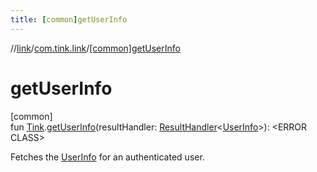 ```yaml
---
title: [common]getUserInfo
---
```

//[link](../../index.html)/[com.tink.link](index.html)/[[common]getUserInfo]([common]get-user-info.html)



# getUserInfo



[common]\
fun [Tink](../com.tink.core/[common]-tink/index.html).[getUserInfo]([common]get-user-info.html)(resultHandler: [ResultHandler](../com.tink.service.handler/[common]-result-handler/index.html)&lt;[UserInfo](../com.tink.model.user/[common]-user-info/index.html)&gt;): &lt;ERROR CLASS&gt;



Fetches the [UserInfo](../com.tink.model.user/[common]-user-info/index.html) for an authenticated user.




